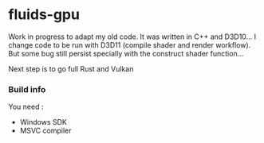 # fluids-gpu

Work in progress to adapt my old code. It was written in C++ and D3D10... I change code to be run with D3D11 (compile shader and render workflow). But some bug still persist specially with the construct shader function...

Next step is to go full Rust and Vulkan


### Build info

You need :
- Windows SDK
- MSVC compiler
